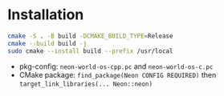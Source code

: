 # Installation
```bash
cmake -S . -B build -DCMAKE_BUILD_TYPE=Release
cmake --build build -j
sudo cmake --install build --prefix /usr/local
```
- pkg-config: `neon-world-os-cpp.pc` and `neon-world-os-c.pc`
- CMake package: `find_package(Neon CONFIG REQUIRED)` then `target_link_libraries(... Neon::neon)`
